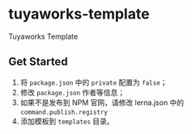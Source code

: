 # tuyaworks-template

Tuyaworks Template

## Get Started

1. 将 `package.json` 中的 `private` 配置为 `false`；
2. 修改 `package.json` 作者等信息；
3. 如果不是发布到 NPM 官网，请修改 lerna.json 中的 `command.publish.registry`
4. 添加模板到 `templates` 目录。